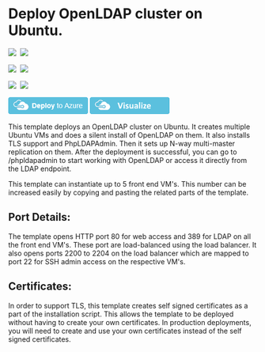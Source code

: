 # Deploy OpenLDAP cluster on Ubuntu.

<IMG SRC="https://azbotstorage.blob.core.windows.net/badges/openldap-cluster-ubuntu/PublicLastTestDate.svg" />&nbsp;
<IMG SRC="https://azbotstorage.blob.core.windows.net/badges/openldap-cluster-ubuntu/PublicDeployment.svg" />&nbsp;

<IMG SRC="https://azbotstorage.blob.core.windows.net/badges/openldap-cluster-ubuntu/FairfaxLastTestDate.svg" />&nbsp;
<IMG SRC="https://azbotstorage.blob.core.windows.net/badges/openldap-cluster-ubuntu/FairfaxDeployment.svg" />&nbsp;

<IMG SRC="https://azbotstorage.blob.core.windows.net/badges/openldap-cluster-ubuntu/BestPracticeResult.svg" />&nbsp;
<IMG SRC="https://azbotstorage.blob.core.windows.net/badges/openldap-cluster-ubuntu/CredScanResult.svg" />&nbsp;

<a href="https://portal.azure.com/#create/Microsoft.Template/uri/https%3A%2F%2Fraw.githubusercontent.com%2FAzure%2Fazure-quickstart-templates%2Fmaster%2Fopenldap-cluster-ubuntu%2Fazuredeploy.json" target="_blank"><img src="https://raw.githubusercontent.com/Azure/azure-quickstart-templates/master/1-CONTRIBUTION-GUIDE/images/deploytoazure.png"/></a>
<a href="http://armviz.io/#/?load=https%3A%2F%2Fraw.githubusercontent.com%2FAzure%2Fazure-quickstart-templates%2Fmaster%2Fopenldap-cluster-ubuntu%2Fazuredeploy.json" target="_blank">
    <img src="https://raw.githubusercontent.com/Azure/azure-quickstart-templates/master/1-CONTRIBUTION-GUIDE/images/visualizebutton.png"/>
</a>

This template deploys an OpenLDAP cluster on Ubuntu. It creates multiple Ubuntu VMs and does a silent install of OpenLDAP on them. It also installs TLS support and PhpLDAPAdmin. Then it sets up N-way multi-master replication on them. After the deployment is successful, you can go to /phpldapadmin to start working with OpenLDAP or access it directly from the LDAP endpoint.

This template can instantiate up to 5 front end VM's. This number can be increased easily by copying and pasting the related parts of the template. 

## Port Details:
The template opens HTTP port 80 for web access and 389 for LDAP on all the front end VM's. These port are load-balanced using the load balancer.
It also opens ports 2200 to 2204 on the load balancer which are mapped to port 22 for SSH admin access on the respective VM's.

## Certificates:
In order to support TLS, this template creates self signed certificates as a part of the installation script. This allows the template to be deployed without having to create your own certificates. In production deployments, you will need to create and use your own certificates instead of the self signed certificates.
